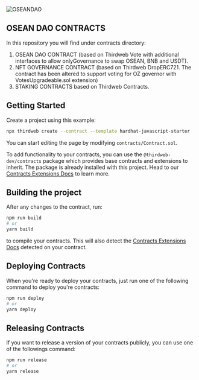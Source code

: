 ![OSEANDAO](https://osean.online/theme-assets/images/bannerBridge.jpg)

## OSEAN DAO CONTRACTS
In this repository you will find under contracts directory:

1) OSEAN DAO CONTRACT (based on Thirdweb Vote with additional interfaces to allow onlyGovernance to swap OSEAN, BNB and USDT).
2) NFT GOVERNANCE CONTRACT (based on Thirdweb DropERC721. The contract has been altered to support voting for OZ governor with VotesUpgradeable.sol extension)
3) STAKING CONTRACTS based on Thirdweb Contracts.


## Getting Started

Create a project using this example:

```bash
npx thirdweb create --contract --template hardhat-javascript-starter
```

You can start editing the page by modifying `contracts/Contract.sol`.

To add functionality to your contracts, you can use the `@thirdweb-dev/contracts` package which provides base contracts and extensions to inherit. The package is already installed with this project. Head to our [Contracts Extensions Docs](https://portal.thirdweb.com/contractkit) to learn more.

## Building the project

After any changes to the contract, run:

```bash
npm run build
# or
yarn build
```

to compile your contracts. This will also detect the [Contracts Extensions Docs](https://portal.thirdweb.com/contractkit) detected on your contract.

## Deploying Contracts

When you're ready to deploy your contracts, just run one of the following command to deploy you're contracts:

```bash
npm run deploy
# or
yarn deploy
```

## Releasing Contracts

If you want to release a version of your contracts publicly, you can use one of the followings command:

```bash
npm run release
# or
yarn release
```

